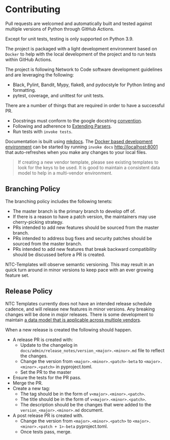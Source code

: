 # Contributing

Pull requests are welcomed and automatically built and tested against multiple versions of Python through GitHub Actions. 

Except for unit tests, testing is only supported on Python 3.9.

The project is packaged with a light development environment based on `Docker` to help with the local development of the project and to run tests within  GitHub Actions.

The project is following Network to Code software development guidelines and are leveraging the following:

- Black, Pylint, Bandit, Mypy, flake8, and pydocstyle for Python linting and formatting.
- pytest, coverage, and unittest for unit tests.

There are a number of things that are required in order to have a successful PR.

- Docstrings must conform to the google docstring [convention](https://google.github.io/styleguide/pyguide.html#381-docstrings).
- Following and adherence to [Extending Parsers](dev_parser.md).
- Run tests with `invoke tests`.

Documentation is built using [mkdocs](https://www.mkdocs.org/). The [Docker based development environment](dev_environment.md#docker-development-environment) can be started by running `invoke docs` [http://localhost:8001](http://localhost:8001) that auto-refreshes when you make any changes to your local files.

> If creating a new vendor template, please see existing templates to look for the keys to be used. It is good to maintain a consistent data model to help in a multi-vendor environment.
## Branching Policy

The branching policy includes the following tenets:

- The master branch is the primary branch to develop off of.
- If there is a reason to have a patch version, the maintainers may use cherry-picking strategy.
- PRs intended to add new features should be sourced from the master branch.
- PRs intended to address bug fixes and security patches should be sourced from the master branch.
- PRs intended to add new features that break backward compatibility should be discussed before a PR is created.

NTC-Templates will observe semantic versioning. This may result in an quick turn around in minor versions to keep pace with an ever growing feature set.

## Release Policy

NTC Templates currently does not have an intended release schedule cadence, and will release new features in minor versions. Any breaking changes will be done in _major_ releases. There is some development to maintain [a data model that is applicable across multiple vendors](data_model.md).

When a new release is created the following should happen.

- A release PR is created with:
    - Update to the changelog in `docs/admin/release_notes/version_<major>.<minor>.md` file to reflect the changes.
    - Change the version from `<major>.<minor>.<patch>-beta` to `<major>.<minor>.<patch>` in pyproject.toml.
    - Set the PR to the master
- Ensure the tests for the PR pass.
- Merge the PR.
- Create a new tag:
    - The tag should be in the form of `v<major>.<minor>.<patch>`.
    - The title should be in the form of `v<major>.<minor>.<patch>`.
    - The description should be the changes that were added to the `version_<major>.<minor>.md` document.
- A post release PR is created with.
    - Change the version from `<major>.<minor>.<patch>` to `<major>.<minor>.<patch + 1>-beta` pyproject.toml.
    - Once tests pass, merge.
